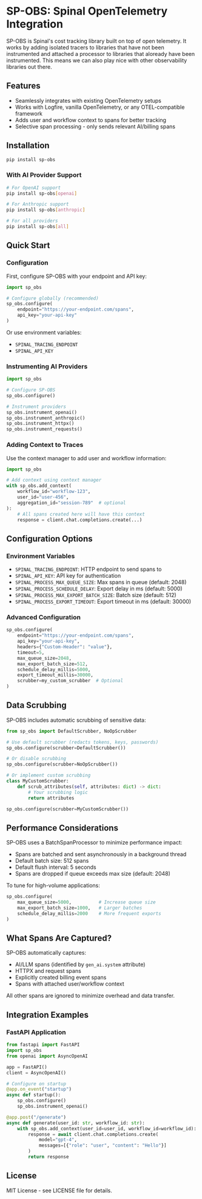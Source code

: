 # SP-OBS: Spinal OpenTelemetry Integration

SP-OBS is Spinal's cost tracking library built on top of open telemetry. It works by adding isolated tracers to libraries that have not been instrumented
and attached a processor to libraries that aloready have been instrumented. 
This means we can also play nice with other observability libraries out there. 
## Features

- Seamlessly integrates with existing OpenTelemetry setups
- Works with Logfire, vanilla OpenTelemetry, or any OTEL-compatible framework
- Adds user and workflow context to spans for better tracking
- Selective span processing - only sends relevant AI/billing spans

## Installation

```bash
pip install sp-obs
```

### With AI Provider Support

```bash
# For OpenAI support
pip install sp-obs[openai]

# For Anthropic support  
pip install sp-obs[anthropic]

# For all providers
pip install sp-obs[all]
```

## Quick Start

### Configuration

First, configure SP-OBS with your endpoint and API key:

```python
import sp_obs

# Configure globally (recommended)
sp_obs.configure(
    endpoint="https://your-endpoint.com/spans",
    api_key="your-api-key"
)
```

Or use environment variables:
- `SPINAL_TRACING_ENDPOINT`
- `SPINAL_API_KEY`

### Instrumenting AI Providers

```python
import sp_obs

# Configure SP-OBS
sp_obs.configure()

# Instrument providers
sp_obs.instrument_openai()
sp_obs.instrument_anthropic()
sp_obs.instrument_httpx()
sp_obs.instrument_requests()
```

### Adding Context to Traces

Use the context manager to add user and workflow information:

```python
import sp_obs

# Add context using context manager
with sp_obs.add_context(
    workflow_id="workflow-123",
    user_id="user-456",
    aggregation_id="session-789"  # optional
):
    # All spans created here will have this context
    response = client.chat.completions.create(...)
```

## Configuration Options

### Environment Variables

- `SPINAL_TRACING_ENDPOINT`: HTTP endpoint to send spans to
- `SPINAL_API_KEY`: API key for authentication
- `SPINAL_PROCESS_MAX_QUEUE_SIZE`: Max spans in queue (default: 2048)
- `SPINAL_PROCESS_SCHEDULE_DELAY`: Export delay in ms (default: 5000)
- `SPINAL_PROCESS_MAX_EXPORT_BATCH_SIZE`: Batch size (default: 512)
- `SPINAL_PROCESS_EXPORT_TIMEOUT`: Export timeout in ms (default: 30000)

### Advanced Configuration

```python
sp_obs.configure(
    endpoint="https://your-endpoint.com/spans",
    api_key="your-api-key",
    headers={"Custom-Header": "value"},
    timeout=5,
    max_queue_size=2048,
    max_export_batch_size=512,
    schedule_delay_millis=5000,
    export_timeout_millis=30000,
    scrubber=my_custom_scrubber  # Optional
)
```

## Data Scrubbing

SP-OBS includes automatic scrubbing of sensitive data:

```python
from sp_obs import DefaultScrubber, NoOpScrubber

# Use default scrubber (redacts tokens, keys, passwords)
sp_obs.configure(scrubber=DefaultScrubber())

# Or disable scrubbing
sp_obs.configure(scrubber=NoOpScrubber())

# Or implement custom scrubbing
class MyCustomScrubber:
    def scrub_attributes(self, attributes: dict) -> dict:
        # Your scrubbing logic
        return attributes

sp_obs.configure(scrubber=MyCustomScrubber())
```

## Performance Considerations

SP-OBS uses a BatchSpanProcessor to minimize performance impact:

- Spans are batched and sent asynchronously in a background thread
- Default batch size: 512 spans
- Default flush interval: 5 seconds
- Spans are dropped if queue exceeds max size (default: 2048)

To tune for high-volume applications:

```python
sp_obs.configure(
    max_queue_size=5000,          # Increase queue size
    max_export_batch_size=1000,   # Larger batches
    schedule_delay_millis=2000    # More frequent exports
)
```

## What Spans Are Captured?

SP-OBS automatically captures:
- AI/LLM spans (identified by `gen_ai.system` attribute)
- HTTPX and request spans
- Explicitly created billing event spans
- Spans with attached user/workflow context

All other spans are ignored to minimize overhead and data transfer.

## Integration Examples

### FastAPI Application

```python
from fastapi import FastAPI
import sp_obs
from openai import AsyncOpenAI

app = FastAPI()
client = AsyncOpenAI()

# Configure on startup
@app.on_event("startup")
async def startup():
    sp_obs.configure()
    sp_obs.instrument_openai()

@app.post("/generate")
async def generate(user_id: str, workflow_id: str):
    with sp_obs.add_context(user_id=user_id, workflow_id=workflow_id):
        response = await client.chat.completions.create(
            model="gpt-4",
            messages=[{"role": "user", "content": "Hello"}]
        )
        return response
```

## License

MIT License - see LICENSE file for details.